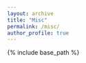 ```yaml
---
layout: archive
title: "Misc"
permalink: /misc/
author_profile: true
---
```


{% include base_path %}


